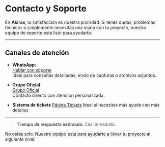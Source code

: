 # Contacto y Soporte

En **Akirax**, tu satisfacción es nuestra prioridad. Si tenés dudas, problemas técnicos o simplemente necesitás una mano con tu proyecto, nuestro equipo de soporte está listo para ayudarte.

---

## Canales de atención

- **WhatsApp:**  
  [Hablar con soporte](https://wa.me/51953265359)  
  Ideal para consultas detalladas, envío de capturas o archivos adjuntos.

- **Grupo Oficial**  
  [Grupo Oficial](https://chat.whatsapp.com/JxSZTFJN9J20TnsH7KsKTA)  
Contacto directo con atención personalizada.

- **Sistema de tickets**
 [Página Tickets](https://home.akirax.net/tickets)
Ideal si necesitas más ayuda con más detalles

---

> **Tiempo de respuesta estimado:** Casi inmediato.

No estás solo. Nuestro equipo está para ayudarte a llevar tu proyecto al siguiente nivel.

